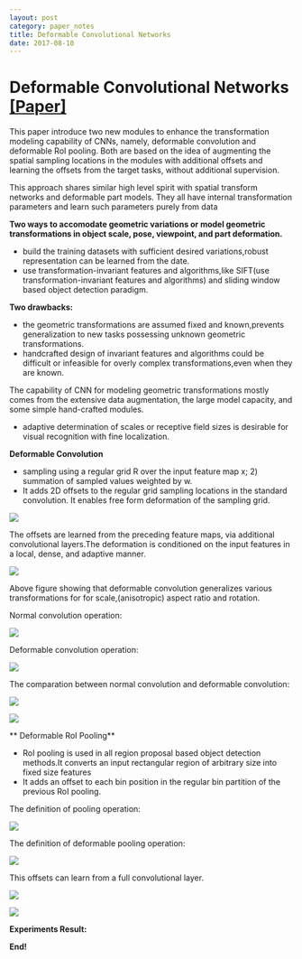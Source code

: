```yaml
---
layout: post
category: paper_notes
title: Deformable Convolutional Networks
date: 2017-08-10
---
```


# Deformable Convolutional Networks [[Paper]](https://arxiv.org/pdf/1703.06211.pdf)

This paper introduce two new modules to enhance the transformation modeling capability of CNNs, namely, deformable convolution and deformable RoI pooling. Both are based on the idea of augmenting the spatial sampling locations in the modules with additional offsets and learning the offsets from the target tasks, without additional supervision.

This approach shares similar high level spirit with spatial transform networks and deformable part models. They all have internal transformation parameters and learn such parameters purely from data

**Two ways to accomodate geometric variations or model geometric transformations in object scale, pose, viewpoint, and part deformation.**
- build the training datasets with sufficient desired variations,robust representation can be learned from the date.
- use transformation-invariant features and algorithms,like SIFT(use transformation-invariant features and algorithms) and sliding window based object detection paradigm.

**Two drawbacks:**
- the geometric transformations are assumed fixed and known,prevents generalization to new tasks possessing unknown geometric transformations.
- handcrafted design of invariant features and algorithms could be difficult or infeasible for overly complex transformations,even when they are known.

The capability of CNN for modeling geometric transformations mostly comes from the extensive data augmentation, the large model capacity, and some simple hand-crafted modules.
- adaptive determination of scales or receptive field sizes is desirable for visual recognition with fine localization.


**Deformable Convolution**
- sampling using a regular grid R over the input feature map x; 2) summation of sampled values weighted by w.
- It adds 2D offsets to the regular grid sampling locations in the standard convolution. It enables free form deformation of the sampling grid. 

![](/assets/paper_notes/DeformableCNN/image1.jpg)

The offsets are learned from the preceding feature maps, via additional convolutional layers.The deformation is conditioned on the input features in a local, dense, and adaptive manner.

![](/assets/paper_notes/DeformableCNN/image2.jpg)

Above figure showing that deformable convolution generalizes various transformations for for scale,(anisotropic) aspect ratio and rotation.

Normal convolution operation:

![](/assets/paper_notes/DeformableCNN/image3.jpg)

Deformable convolution operation:

![](/assets/paper_notes/DeformableCNN/image4.jpg)

The comparation between normal convolution and deformable convolution:

![](/assets/paper_notes/DeformableCNN/image5.jpg)

![](/assets/paper_notes/DeformableCNN/image6.jpg)

** Deformable RoI Pooling**
- RoI pooling is used in all region proposal based object detection methods.It converts an input rectangular region of arbitrary size into fixed size features
- It adds an offset to each bin position in the regular bin partition of the previous RoI pooling.

The definition of pooling operation:

![](/assets/paper_notes/DeformableCNN/image7.jpg)

The definition of deformable pooling operation:

![](/assets/paper_notes/DeformableCNN/image8.jpg)

This offsets can learn from a full convolutional layer.

![](/assets/paper_notes/DeformableCNN/image9.jpg)

![](/assets/paper_notes/DeformableCNN/image10.jpg)

**Experiments Result:**

**End!**
